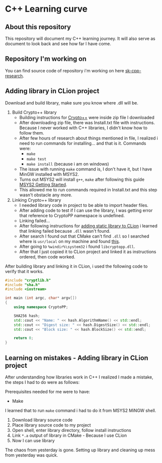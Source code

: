 # C++ Learning curve

## About this repository

This repository will document my C++ learning journey. It will also serve as document to look back and see how far I have come.

## Repository I'm working on

You can find source code of repository i'm working on here [sk-cpp-research](https://github.com/srele96/sk-cpp-research).

## Adding library in CLion project

Download and build library, make sure you know where .dll will be.

1. Build Crypto++ library
    - Building instructions for [Crypto++](https://cryptopp.com/) were inside zip file I downloaded
    - After downloading zip file, there was Install.txt file with instructions. Because I never worked with C++ libraries, I didn't know how to follow them.
    - After few hours of research about things mentioned in file, I realized i need to run commands for installing... and that is it. Commands were:
        - `make`
        - `make test`
        - `make install` (because i am on windows)
    - The issue with running `make` command is, I don't have it, but I have MinGW installed with MSYS2.
    - Turns out MSYS2 will install `g++`, `make` after following this guide [MSYS2 Getting Started](https://www.msys2.org/).
    - This allowed me to run commands required in Install.txt and this step wasn't obstacle any more.
2. Linking Crypto++ library
    - I needed library code in project to be able to import header files.
    - After adding code to test if I can use the library, I was getting error that reference to CryptoPP namespace is undefined.
    - Linking failed...
    - After following instructions for [adding static library to CLion](https://www.jetbrains.com/help/clion/quick-cmake-tutorial.html#static-libs) i learned that linking failed because `.dll` wasn't found.
    - After search I found out that CMake can't find `.dll` so I searched where is `usr/local` on my machine and found [this](https://stackoverflow.com/questions/38230041/what-is-the-equivalent-of-usr-lib-on-windows).
    - After going to `%windir%\system32` i found `libcryptopp.dll`.
    - After that I just copied it to CLion project and linked it as instructions ordered, then code worked.

After building library and linking it in CLion, i used the following code to verify that it works.

```cpp
#include "cryptlib.h"
#include "sha.h"
#include <iostream>

int main (int argc, char* argv[])
{
    using namespace CryptoPP;

    SHA256 hash;	
    std::cout << "Name: " << hash.AlgorithmName() << std::endl;
    std::cout << "Digest size: " << hash.DigestSize() << std::endl;
    std::cout << "Block size: " << hash.BlockSize() << std::endl;

    return 0; 
}
```

## Learning on mistakes - Adding library in CLion project

After understanding how libraries work in C++ I realized I made a mistake, the steps I had to do were as follows:

Prerequisites needed for me were to have:

- Make

I learned that to run `make` command i had to do it from MSYS2 MiNGW shell.

1. Download library source code
2. Place library source code to my project
3. Open shell, enter library directory, follow install instructions
4. Link `*.a` output of library in CMake - Because I use CLion
5. Now I can use library

The chaos from yesterday is gone. Setting up library and cleaning up mess from yesterday was quick.
